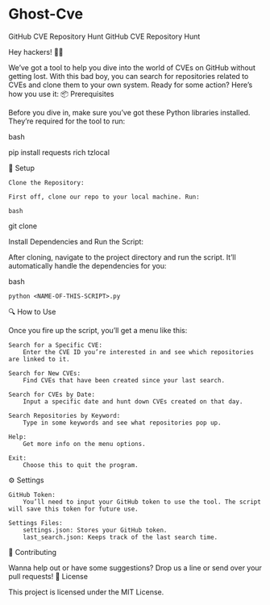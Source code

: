 # Ghost-Cve
GitHub CVE Repository Hunt
GitHub CVE Repository Hunt

Hey hackers! 🕵️‍♂️

We’ve got a tool to help you dive into the world of CVEs on GitHub without getting lost. With this bad boy, you can search for repositories related to CVEs and clone them to your own system. Ready for some action? Here’s how you use it:
📦 Prerequisites

Before you dive in, make sure you’ve got these Python libraries installed. They’re required for the tool to run:

bash

pip install requests rich tzlocal

🚀 Setup

    Clone the Repository:

    First off, clone our repo to your local machine. Run:

    bash

git clone <URL-OF-THIS-REPOSITORY>

Install Dependencies and Run the Script:

After cloning, navigate to the project directory and run the script. It’ll automatically handle the dependencies for you:

bash

    python <NAME-OF-THIS-SCRIPT>.py

🔍 How to Use

Once you fire up the script, you’ll get a menu like this:

    Search for a Specific CVE:
        Enter the CVE ID you’re interested in and see which repositories are linked to it.

    Search for New CVEs:
        Find CVEs that have been created since your last search.

    Search for CVEs by Date:
        Input a specific date and hunt down CVEs created on that day.

    Search Repositories by Keyword:
        Type in some keywords and see what repositories pop up.

    Help:
        Get more info on the menu options.

    Exit:
        Choose this to quit the program.

⚙️ Settings

    GitHub Token:
        You’ll need to input your GitHub token to use the tool. The script will save this token for future use.

    Settings Files:
        settings.json: Stores your GitHub token.
        last_search.json: Keeps track of the last search time.

🤝 Contributing

Wanna help out or have some suggestions? Drop us a line or send over your pull requests!
📝 License

This project is licensed under the MIT License.

